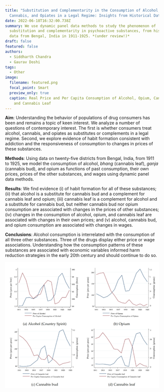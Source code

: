 ```yaml
---
title: "Substitution and Complementarity in the Consumption of Alcohol,
  Cannabis, and Opiates in a Legal Regime: Insights from Historical Data"
date: 2022-06-18T16:32:00.738Z
summary: We use dynamic panel data methods to study the phenomenon of
  substitution and complementarity in psychoactive substances, from historical
  data from Bengal, India in 1911-1925. *(under review!)*
draft: false
featured: false
authors:
  - Siddharth Chandra
  - Gaurav Doshi
tags:
  - Other
image:
  filename: featured.png
  focal_point: Smart
  preview_only: true
  caption: Real Price and Per Capita Consumption of Alcohol, Opium, Cannabis Bud,
    and Cannabis Leaf
---
```

**Aim**: Understanding the behavior of populations of drug consumers has been and remains a topic of keen interest. We analyze a number of questions of contemporary interest. The first is whether consumers treat alcohol, cannabis, and opiates as substitutes or complements in a legal regime. Second, we explore evidence of habit formation consistent with addiction and the responsiveness of consumption to changes in prices of these substances. 

**Methods**: Using data on twenty-five districts from Bengal, India, from 1911 to 1925, we model the consumption of alcohol, *bhang* (cannabis leaf), *ganja* (cannabis bud), and opium as functions of past consumption, their own prices, prices of the other substances, and wages using dynamic panel data methods. 

**Results**: We find evidence (i) of habit formation for all of these substances; (ii) that alcohol is a substitute for cannabis bud and a complement for cannabis leaf and opium; (iii) cannabis leaf is a complement for alcohol and a substitute for cannabis bud, but neither cannabis bud nor opium consumption are associated with changes in the prices of other substances; (iv) changes in the consumption of alcohol, opium, and cannabis leaf are associated with changes in their own prices; and (v) alcohol, cannabis bud, and opium consumption are associated with changes in wages. 

**Conclusions**: Alcohol consumption is interrelated with the consumption of all three other substances. Three of the drugs display either price or wage associations. Understanding how the consumption patterns of these substances are associated with economic variables informed harm reduction strategies in the early 20th century and should continue to do so.

![](featured.png "Real Price and Per Capita Consumption of Alcohol, Opium, Cannabis Bud, and Cannabis Leaf")